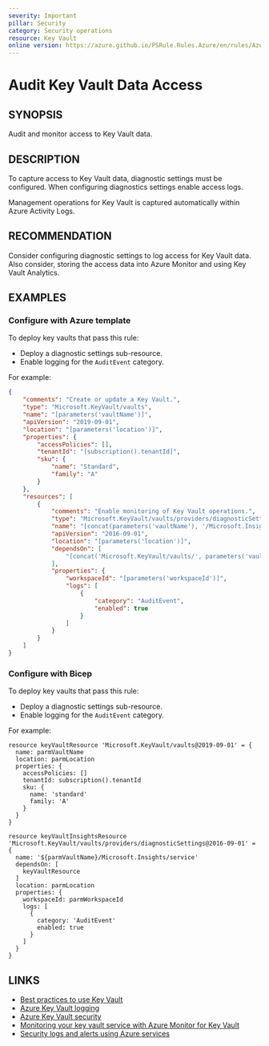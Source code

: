 ```yaml
---
severity: Important
pillar: Security
category: Security operations
resource: Key Vault
online version: https://azure.github.io/PSRule.Rules.Azure/en/rules/Azure.KeyVault.Logs/
---
```


# Audit Key Vault Data Access

## SYNOPSIS

Audit and monitor access to Key Vault data.

## DESCRIPTION

To capture access to Key Vault data, diagnostic settings must be configured.
When configuring diagnostics settings enable access logs.

Management operations for Key Vault is captured automatically within Azure Activity Logs.

## RECOMMENDATION

Consider configuring diagnostic settings to log access for Key Vault data.
Also consider, storing the access data into Azure Monitor and using Key Vault Analytics.

## EXAMPLES

### Configure with Azure template

To deploy key vaults that pass this rule:

- Deploy a diagnostic settings sub-resource.
- Enable logging for the `AuditEvent` category.

For example:

```json
{
    "comments": "Create or update a Key Vault.",
    "type": "Microsoft.KeyVault/vaults",
    "name": "[parameters('vaultName')]",
    "apiVersion": "2019-09-01",
    "location": "[parameters('location')]",
    "properties": {
        "accessPolicies": [],
        "tenantId": "[subscription().tenantId]",
        "sku": {
            "name": "Standard",
            "family": "A"
        }
    },
    "resources": [
        {
            "comments": "Enable monitoring of Key Vault operations.",
            "type": "Microsoft.KeyVault/vaults/providers/diagnosticSettings",
            "name": "[concat(parameters('vaultName'), '/Microsoft.Insights/service')]",
            "apiVersion": "2016-09-01",
            "location": "[parameters('location')]",
            "dependsOn": [
                "[concat('Microsoft.KeyVault/vaults/', parameters('vaultName'))]"
            ],
            "properties": {
                "workspaceId": "[parameters('workspaceId')]",
                "logs": [
                    {
                        "category": "AuditEvent",
                        "enabled": true
                    }
                ]
            }
        }
    ]
}
```

### Configure with Bicep

To deploy key vaults that pass this rule:

- Deploy a diagnostic settings sub-resource.
- Enable logging for the `AuditEvent` category.

For example:

```bicep
resource keyVaultResource 'Microsoft.KeyVault/vaults@2019-09-01' = {
  name: parmVaultName
  location: parmLocation
  properties: {
    accessPolicies: []
    tenantId: subscription().tenantId
    sku: {
      name: 'standard'
      family: 'A'
    }
  }
}

resource keyVaultInsightsResource 'Microsoft.KeyVault/vaults/providers/diagnosticSettings@2016-09-01' = {
  name: '${parmVaultName}/Microsoft.Insights/service'
  dependsOn: [
    keyVaultResource
  ]
  location: parmLocation
  properties: {
    workspaceId: parmWorkspaceId
    logs: [
      {
        category: 'AuditEvent'
        enabled: true
      }
    ]
  }
}
```

## LINKS

- [Best practices to use Key Vault](https://docs.microsoft.com/azure/key-vault/general/best-practices)
- [Azure Key Vault logging](https://docs.microsoft.com/azure/key-vault/general/logging)
- [Azure Key Vault security](https://docs.microsoft.com/azure/key-vault/general/security-overview#logging-and-monitoring)
- [Monitoring your key vault service with Azure Monitor for Key Vault](https://docs.microsoft.com/azure/azure-monitor/insights/key-vault-insights-overview)
- [Security logs and alerts using Azure services](https://learn.microsoft.com/azure/architecture/framework/security/monitor-logs-alerts)
